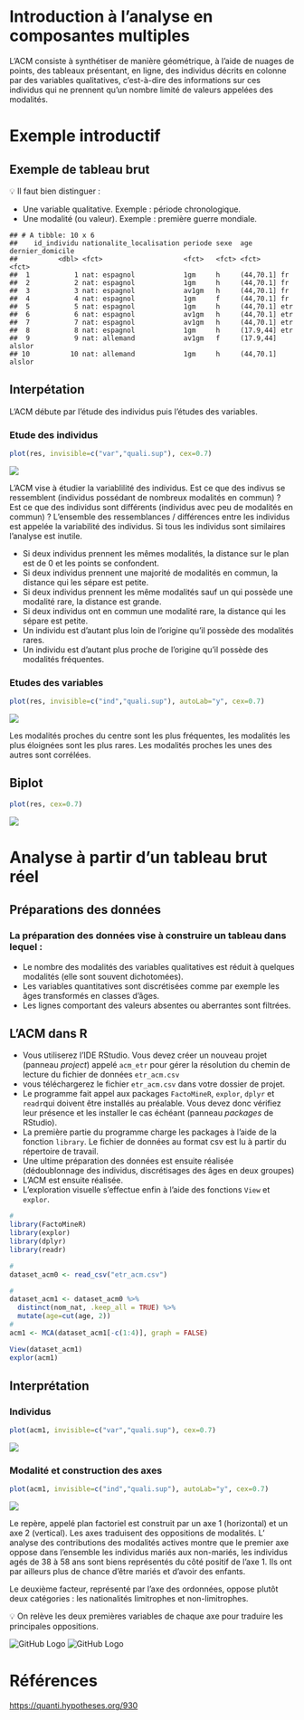 Introduction à l’analyse en composantes multiples
================

L’ACM consiste à synthétiser de manière géométrique, à l’aide de nuages
de points, des tableaux présentant, en ligne, des individus décrits en
colonne par des variables qualitatives, c’est-à-dire des informations
sur ces individus qui ne prennent qu’un nombre limité de valeurs
appelées des modalités.

# Exemple introductif

## Exemple de tableau brut

:bulb: Il faut bien distinguer :

  - Une variable qualitative. Exemple : période chronologique.
  - Une modalité (ou valeur). Exemple : première guerre mondiale.

<!-- end list -->

    ## # A tibble: 10 x 6
    ##    id_individu nationalite_localisation periode sexe  age       dernier_domicile
    ##          <dbl> <fct>                    <fct>   <fct> <fct>     <fct>           
    ##  1           1 nat: espagnol            1gm     h     (44,70.1] fr              
    ##  2           2 nat: espagnol            1gm     h     (44,70.1] fr              
    ##  3           3 nat: espagnol            av1gm   h     (44,70.1] fr              
    ##  4           4 nat: espagnol            1gm     f     (44,70.1] fr              
    ##  5           5 nat: espagnol            1gm     h     (44,70.1] etr             
    ##  6           6 nat: espagnol            av1gm   h     (44,70.1] etr             
    ##  7           7 nat: espagnol            av1gm   h     (44,70.1] etr             
    ##  8           8 nat: espagnol            1gm     h     (17.9,44] etr             
    ##  9           9 nat: allemand            av1gm   f     (17.9,44] alslor          
    ## 10          10 nat: allemand            1gm     h     (44,70.1] alslor

## Interpétation

L’ACM débute par l’étude des individus puis l’études des variables.

### Etude des individus

``` r
plot(res, invisible=c("var","quali.sup"), cex=0.7)
```

![](acm_files/figure-gfm/unnamed-chunk-5-1.png)<!-- -->

L’ACM vise à étudier la variablilité des individus. Est ce que des
indivus se ressemblent (individus possédant de nombreux modalités en
commun) ? Est ce que des individus sont différents (individus avec peu
de modalités en commun) ? L’ensemble des ressemblances / différences
entre les individus est appelée la variabilité des individus. Si tous
les individus sont similaires l’analyse est inutile.

  - Si deux individus prennent les mêmes modalités, la distance sur le
    plan est de 0 et les points se confondent.
  - Si deux individus prennent une majorité de modalités en commun, la
    distance qui les sépare est petite.
  - Si deux individus prennent les même modalités sauf un qui possède
    une modalité rare, la distance est grande.
  - Si deux individus ont en commun une modalité rare, la distance qui
    les sépare est petite.
  - Un individu est d’autant plus loin de l’origine qu’il possède des
    modalités rares.
  - Un individu est d’autant plus proche de l’origine qu’il possède des
    modalités fréquentes.

### Etudes des variables

``` r
plot(res, invisible=c("ind","quali.sup"), autoLab="y", cex=0.7)
```

![](acm_files/figure-gfm/unnamed-chunk-6-1.png)<!-- -->

Les modalités proches du centre sont les plus fréquentes, les modalités
les plus éloignées sont les plus rares. Les modalités proches les unes
des autres sont corrélées.

## Biplot

``` r
plot(res, cex=0.7)
```

![](acm_files/figure-gfm/unnamed-chunk-8-1.png)<!-- -->

# Analyse à partir d’un tableau brut réel

## Préparations des données

### La préparation des données vise à construire un tableau dans lequel :

  - Le nombre des modalités des variables qualitatives est réduit à
    quelques modalités (elle sont souvent dichotomées).
  - Les variables quantitatives sont discrétisées comme par exemple les
    âges transformés en classes d’âges.
  - Les lignes comportant des valeurs absentes ou aberrantes sont
    filtrées.

## L’ACM dans R

  - Vous utiliserez l’IDE RStudio. Vous devez créer un nouveau projet
    (panneau *project*) appelé `acm_etr` pour gérer la résolution du
    chemin de lecture du fichier de données `etr_acm.csv`
  - vous téléchargerez le fichier `etr_acm.csv` dans votre dossier de
    projet.
  - Le programme fait appel aux packages `FactoMineR`, `explor`, `dplyr`
    et `readr`qui doivent être installés au préalable. Vous devez donc
    vérifiez leur présence et les installer le cas échéant (panneau
    *packages* de RStudio).
  - La première partie du programme charge les packages à l’aide de la
    fonction `library`. Le fichier de données au format csv est lu à
    partir du répertoire de travail.
  - Une ultime préparation des données est ensuite réalisée
    (dédoublonnage des individus, discrétisages des âges en deux
    groupes)
  - L’ACM est ensuite réalisée.
  - L’exploration visuelle s’effectue enfin à l’aide des fonctions
    `View` et `explor`.

<!-- end list -->

``` r
#
library(FactoMineR)                       
library(explor)                            
library(dplyr)                           
library(readr)                            

# 
dataset_acm0 <- read_csv("etr_acm.csv")   

#  
dataset_acm1 <- dataset_acm0 %>%
  distinct(nom_nat, .keep_all = TRUE) %>% 
  mutate(age=cut(age, 2))                  
# 
acm1 <- MCA(dataset_acm1[-c(1:4)], graph = FALSE)         
```

``` r
View(dataset_acm1)
explor(acm1) 
```

## Interprétation

### Individus

``` r
plot(acm1, invisible=c("var","quali.sup"), cex=0.7)
```

![](acm_files/figure-gfm/unnamed-chunk-12-1.png)<!-- -->

### Modalité et construction des axes

``` r
plot(acm1, invisible=c("ind","quali.sup"), autoLab="y", cex=0.7)
```

![](acm_files/figure-gfm/unnamed-chunk-13-1.png)<!-- -->

Le repère, appelé plan factoriel est construit par un axe 1 (horizontal)
et un axe 2 (vertical). Les axes traduisent des oppositions de
modalités. L’ analyse des contributions des modalités actives montre
que le premier axe oppose dans l’ensemble les individus mariés aux
non-mariés, les individus agés de 38 à 58 ans sont biens représentés du
côté positif de l’axe 1. Ils ont par ailleurs plus de chance d’être
mariés et d’avoir des enfants.

Le deuxième facteur, représenté par l’axe des ordonnées, oppose plutôt
deux catégories : les nationalités limitrophes et non-limitrophes.

:bulb: On relève les deux premières variables de chaque axe pour
traduire les principales oppositions.

![GitHub Logo](images/var-axe1.PNG) ![GitHub Logo](images/var-axe2.PNG)

# Références

<https://quanti.hypotheses.org/930>

